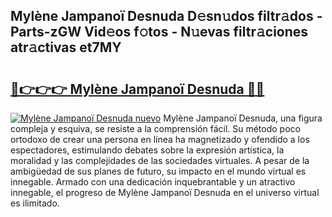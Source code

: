 ## Mylène Jampanoï Desnuda D𝚎sn𝚞dos filtr𝚊dos - Parts-zGW Vid𝚎os f𝚘tos - N𝚞evas filtr𝚊ciones atr𝚊ctivas et7MY

# <h2><a href="http://mb2wvk.tromn.icu/?c=Myl%c3%a8ne+Jampano%c3%af+Desnuda">🔗👉👉👉 Mylène Jampanoï Desnuda 🔗🔗</a></h2>

[![Mylène Jampanoï Desnuda nuevo](https://i.imgur.com/pEAQMta.gif)](http://mb2wvk.tromn.icu/?c=Myl%c3%a8ne+Jampano%c3%af+Desnuda)
Mylène Jampanoï Desnuda, una figura compleja y esquiva, se resiste a la comprensión fácil. Su método poco ortodoxo de crear una persona en línea ha magnetizado y ofendido a los espectadores, estimulando debates sobre la expresión artística, la moralidad y las complejidades de las sociedades virtuales. A pesar de la ambigüedad de sus planes de futuro, su impacto en el mundo virtual es innegable. Armado con una dedicación inquebrantable y un atractivo innegable, el progreso de Mylène Jampanoï Desnuda en el universo virtual es ilimitado.
